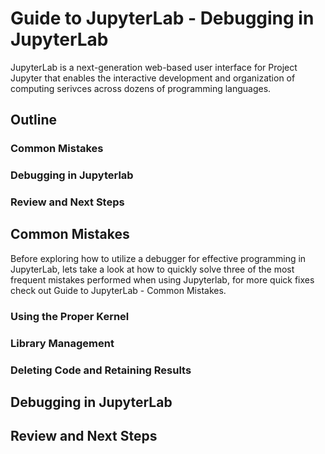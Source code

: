 # Guide to JupyterLab - Debugging in JupyterLab

JupyterLab is a next-generation web-based user interface for Project Jupyter that enables the interactive development and organization of computing serivces across dozens of programming languages. 

## Outline
### Common Mistakes
### Debugging in Jupyterlab
### Review and Next Steps 

## Common Mistakes
Before exploring how to utilize a debugger for effective programming in JupyterLab, lets take a look at how to quickly solve three of the most frequent mistakes performed when using Jupyterlab, for more quick fixes check out Guide to JupyterLab - Common Mistakes.

### Using the Proper Kernel

### Library Management

### Deleting Code and Retaining Results

## Debugging in JupyterLab

## Review and Next Steps


